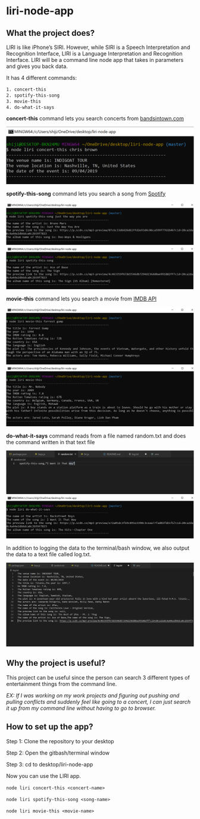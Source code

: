# liri-node-app


## What the project does?

LIRI is like iPhone’s SIRI. However, while SIRI is a Speech Interpretation and Recognition Interface, LIRI is a Language Interpretation and Recognition Interface. LIRI will be a command line node app that takes in parameters and gives you back data.

It has 4 different commands:

    1. concert-this
    2. spotify-this-song
    3. movie-this
    4. do-what-it-says

**concert-this** command lets you search concerts from [bandsintown.com](bandsintown.com)

![example](./images/concert-this.PNG)

**spotify-this-song** command lets you search a song from [Spotify](spotify.com)

![example](./images/spotify-this-song.PNG)
![example](./images/spotify-this-song-1.PNG)

**movie-this** command lets you search a movie from [IMDB API](imdb.com)

![example](./images/movie-this.PNG)
![example](./images/movie-this-1.PNG)

**do-what-it-says** command reads from a file named random.txt and does the command written in that text file

![example](./images/random-txt.PNG)
![example](./images/do-what-it-says.PNG)


In addition to logging the data to the terminal/bash window, we also output the data to a text file called log.txt.

![log-text](./images/log-txt.PNG)

## Why the project is useful?

This project can be useful since the person can search 3 different types of entertainment things from the command line.

*EX: If I was working on my work projects and figuring out pushing and pulling conflicts and suddenly feel like going to a concert, I can just search it up from my command line without having to go to browser.*

## How to set up the app?

Step 1: Clone the repository to your desktop

Step 2: Open the gitbash/terminal window

Step 3: cd to desktop/liri-node-app

Now you can use the LIRI app.

`node liri concert-this <concert-name>`

`node liri spotify-this-song <song-name>`

`node liri movie-this <movie-name>`